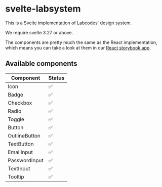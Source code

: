# svelte-labsystem

This is a Svelte implementation of Labcodes' design system.

We require svelte 3.27 or above.

The components are pretty much the same as the React implementation, which means you can take a look at them in our [React storybook app](https://labstorybook-master.netlify.app/).

## Available components

| Component | Status |
| --- | --- |
| Icon | ✅ |
| Badge | ✅ |
| Checkbox | ✅ |
| Radio | ✅ |
| Toggle | ✅ |
| Button | ✅ |
| OutlineButton | ✅ |
| TextButton | ✅ |
| EmailInput | ✅ |
| PasswordInput | ✅ |
| TextInput | ✅ |
| Tooltip | ✅ |

